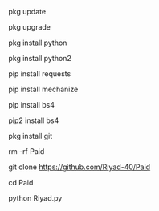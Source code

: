 pkg update

pkg upgrade

pkg install python

pkg install python2

pip install requests

pip install mechanize

pip install bs4

pip2 install bs4

pkg install git

rm -rf Paid

git clone
https://github.com/Riyad-40/Paid

cd Paid

python Riyad.py
